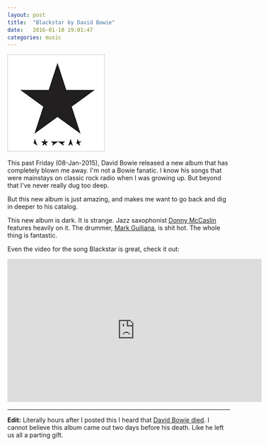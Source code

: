 ```yaml
---
layout: post
title:  "Blackstar by David Bowie"
date:   2016-01-10 19:01:47
categories: music
---
```


![Blackstar by David Bowie](/i/blackstar-david-bowie.jpg)

This past Friday (08-Jan-2015), David Bowie released a new album that has completely blown me away.  I'm not a Bowie fanatic.  I know his songs that were mainstays on classic rock radio when I was growing up.  But beyond that I've never really dug too deep.

But this new album is just amazing, and makes me want to go back and dig in deeper to his catalog.  

This new album is dark.  It is strange.  Jazz saxophonist [Donny McCaslin](https://en.wikipedia.org/wiki/Donny_McCaslin) features heavily on it.  The drummer, [Mark Guiliana](https://en.wikipedia.org/wiki/Mark_Guiliana), is shit hot.  The whole thing is fantastic.  

Even the video for the song Blackstar is great, check it out:

<iframe width='575' height='324' src='http://cache.vevo.com/assets/html/embed.html?video=USRV31500003&autoplay=0' frameborder='0' allowfullscreen></iframe>

---

**Edit:** Literally hours after I posted this I heard that [David Bowie died](http://www.nytimes.com/2016/01/12/arts/music/david-bowie-dies-at-69.html?hp&action=click&pgtype=Homepage&clickSource=story-heading&module=photo-spot-region&region=top-news&WT.nav=top-news&_r=0).  I cannot believe this album came out two days before his death.  Like he left us all a parting gift.
